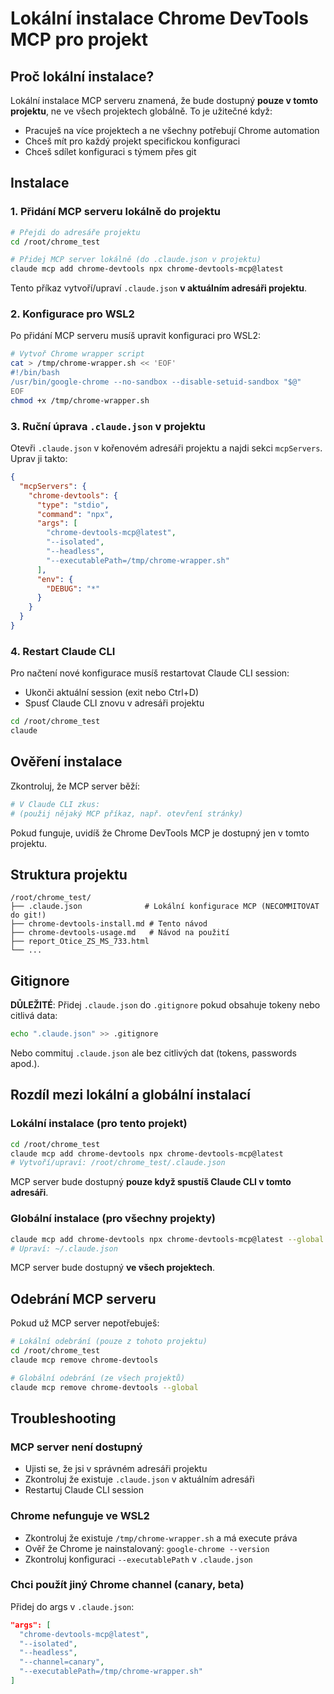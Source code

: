 # Lokální instalace Chrome DevTools MCP pro projekt

## Proč lokální instalace?

Lokální instalace MCP serveru znamená, že bude dostupný **pouze v tomto projektu**, ne ve všech projektech globálně. To je užitečné když:
- Pracuješ na více projektech a ne všechny potřebují Chrome automation
- Chceš mít pro každý projekt specifickou konfiguraci
- Chceš sdílet konfiguraci s týmem přes git

## Instalace

### 1. Přidání MCP serveru lokálně do projektu

```bash
# Přejdi do adresáře projektu
cd /root/chrome_test

# Přidej MCP server lokálně (do .claude.json v projektu)
claude mcp add chrome-devtools npx chrome-devtools-mcp@latest
```

Tento příkaz vytvoří/upraví `.claude.json` **v aktuálním adresáři projektu**.

### 2. Konfigurace pro WSL2

Po přidání MCP serveru musíš upravit konfiguraci pro WSL2:

```bash
# Vytvoř Chrome wrapper script
cat > /tmp/chrome-wrapper.sh << 'EOF'
#!/bin/bash
/usr/bin/google-chrome --no-sandbox --disable-setuid-sandbox "$@"
EOF
chmod +x /tmp/chrome-wrapper.sh
```

### 3. Ruční úprava `.claude.json` v projektu

Otevři `.claude.json` v kořenovém adresáři projektu a najdi sekci `mcpServers`. Uprav ji takto:

```json
{
  "mcpServers": {
    "chrome-devtools": {
      "type": "stdio",
      "command": "npx",
      "args": [
        "chrome-devtools-mcp@latest",
        "--isolated",
        "--headless",
        "--executablePath=/tmp/chrome-wrapper.sh"
      ],
      "env": {
        "DEBUG": "*"
      }
    }
  }
}
```

### 4. Restart Claude CLI

Pro načtení nové konfigurace musíš restartovat Claude CLI session:
- Ukonči aktuální session (exit nebo Ctrl+D)
- Spusť Claude CLI znovu v adresáři projektu

```bash
cd /root/chrome_test
claude
```

## Ověření instalace

Zkontroluj, že MCP server běží:

```bash
# V Claude CLI zkus:
# (použij nějaký MCP příkaz, např. otevření stránky)
```

Pokud funguje, uvidíš že Chrome DevTools MCP je dostupný jen v tomto projektu.

## Struktura projektu

```
/root/chrome_test/
├── .claude.json              # Lokální konfigurace MCP (NECOMMITOVAT do git!)
├── chrome-devtools-install.md # Tento návod
├── chrome-devtools-usage.md   # Návod na použití
├── report_Otice_ZS_MS_733.html
└── ...
```

## Gitignore

**DŮLEŽITÉ**: Přidej `.claude.json` do `.gitignore` pokud obsahuje tokeny nebo citlivá data:

```bash
echo ".claude.json" >> .gitignore
```

Nebo commituj `.claude.json` ale bez citlivých dat (tokens, passwords apod.).

## Rozdíl mezi lokální a globální instalací

### Lokální instalace (pro tento projekt)
```bash
cd /root/chrome_test
claude mcp add chrome-devtools npx chrome-devtools-mcp@latest
# Vytvoří/upraví: /root/chrome_test/.claude.json
```

MCP server bude dostupný **pouze když spustíš Claude CLI v tomto adresáři**.

### Globální instalace (pro všechny projekty)
```bash
claude mcp add chrome-devtools npx chrome-devtools-mcp@latest --global
# Upraví: ~/.claude.json
```

MCP server bude dostupný **ve všech projektech**.

## Odebrání MCP serveru

Pokud už MCP server nepotřebuješ:

```bash
# Lokální odebrání (pouze z tohoto projektu)
cd /root/chrome_test
claude mcp remove chrome-devtools

# Globální odebrání (ze všech projektů)
claude mcp remove chrome-devtools --global
```

## Troubleshooting

### MCP server není dostupný
- Ujisti se, že jsi v správném adresáři projektu
- Zkontroluj že existuje `.claude.json` v aktuálním adresáři
- Restartuj Claude CLI session

### Chrome nefunguje ve WSL2
- Zkontroluj že existuje `/tmp/chrome-wrapper.sh` a má execute práva
- Ověř že Chrome je nainstalovaný: `google-chrome --version`
- Zkontroluj konfiguraci `--executablePath` v `.claude.json`

### Chci použít jiný Chrome channel (canary, beta)
Přidej do args v `.claude.json`:
```json
"args": [
  "chrome-devtools-mcp@latest",
  "--isolated",
  "--headless",
  "--channel=canary",
  "--executablePath=/tmp/chrome-wrapper.sh"
]
```
